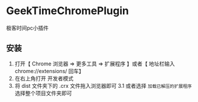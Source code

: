 # GeekTimeChromePlugin
极客时间pc小插件

## 安装

1. 打开【 Chrome 浏览器 => 更多工具 => 扩展程序 】或者【 地址栏输入 chrome://extensions/ 回车】
2. 在右上角打开 开发者模式
3. 将 dist 文件夹下的 .crx 文件拖入浏览器即可
3.1 或者选择 `加载已解压的扩展程序` 选择整个项目文件夹即可
